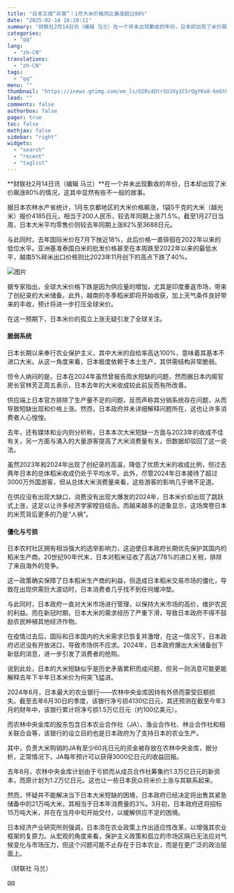 ```yaml
---
title: "日本又成“异类”！1月大米价格同比暴涨超过80%"
date: "2025-02-14 16:20:11"
summary: "财联社2月14日讯（编辑 马兰）在一个并未出现歉收的年份，日本却出现了米价飙涨80%的情况，这其中显..."
categories:
  - "qq"
lang:
  - "zh-CN"
translations:
  - "zh-CN"
tags:
  - "qq"
menu: ""
thumbnail: "https://inews.gtimg.com/om_ls/O2Rc4DtrSUJXy1C5rQgYKu8-kmStUfWxBrOTSziym5II8AA_640360/0"
lead: ""
comments: false
authorbox: false
pager: true
toc: false
mathjax: false
sidebar: "right"
widgets:
  - "search"
  - "recent"
  - "taglist"
---
```


**财联社2月14日讯（编辑 马兰）**在一个并未出现歉收的年份，日本却出现了米价飙涨80%的情况，这其中显然有些不一般的故事。

据日本农林水产省统计，1月东京都地区的大米价格飙涨，1袋5千克的大米（越光米）报价4185日元，相当于200人民币，较去年同期上涨71.5%。截至1月27日当周，日本大米平均零售价则较去年同期上涨82%至3688日元。

与此同时，去年国际米价在7月下挫近18%，此后价格一直徘徊在2022年以来的低位水平。亚洲基准泰国白米的批发价格甚至在本周跌至2022年以来的最低水平，越南5%碎米出口价格则比2023年11月创下的高点下跌了40%。

![图片](https://inews.gtimg.com/om_bt/OuR0IoMd-1q8Lb-xmaB0PJvxlwt8_yyj6r8pbENITe5JMAA/641)

据专家指出，全球大米价格下跌是因为供应量的增加，尤其是印度重返市场，带来了创纪录的大米储备。此外，越南的冬季稻米即将开始收获，加上天气条件良好带来的丰收，预计将进一步打压全球米价。

在这一预期下，日本米价的孤立上涨无疑引发了全球关注。

#### 脆弱系统

日本长期以来奉行农业保护主义，其中大米的自给率高达100%，意味着其基本不进口大米。从这一角度来看，日本极度依赖于本土生产，其供需结构非常脆弱。

但令人纳闷的是，日本在2024年虽然曾报告雨水短缺的问题，然而据日本内阁官房长官林芳正周五表示，日本去年的大米收成较此前反而有所改善。

供应端上日本官方排除了生产量不足的问题，反而声称其分销系统存在问题，从而导致短缺出现和价格上涨。然而，日本政府并未详细解释问题所在，这也让许多消费者人心惶惶。

去年，还有媒体和业内则分析称，日本本次大米短缺一方面与2023年的收成不佳有关，另一方面与涌入的大量游客提高了大米消费量有关。但数据却驳回了这一说法。

虽然2023年和2024年出现了创纪录的高温，降低了优质大米的收成比例，但过去两年日本的总体稻米收成仍处于平均水平。此外，尽管2024年日本接待了超过3000万外国游客，但从总体大米消费量来看，这些游客的影响几乎微不足道。

在供应没有出现大缺口，消费没有出现大爆发的2024年，日本米价却出现了跳跃式上涨，这足以让许多经济学家瞠目结舌。而越来越多的迹象显示，这场席卷日本的米荒背后更多的乃是“人祸”。

#### 僵化与亏损

日本农村社区拥有相当强大的选举影响力，这迫使日本政府长期优先保护其国内的稻米生产商。20世纪90年代末，日本对稻米征收了高达778%的进口关税，排除了来自海外的竞争。

这一政策确实保障了日本稻米生产商的利益，但造成日本稻米交易市场的僵化，导致在出现供需巨大波动时，日本消费者几乎找不到任何缓冲垫。

与此同时，日本政府一直对大米市场进行管理，以保持大米市场的高价，维护农民的利益。而在新冠时期，日本大米的需求经历了严重下滑，导致日本政府不得不鼓励农民种植其他经济作物。

在疫情过去后，国际和日本国内的大米需求已恢复并激增，在这一情况下，日本政府迟迟没有开放进口，导致市场供不应求。2024年，日本政府爆出大米储备创下新低的消息，进一步引发了消费者的抢购。

说到此处，日本的大米短缺似乎是历史矛盾累积而成问题，但另一则消息可能更能解释去年下半年日本米价为何突飞猛进。

2024年6月，日本最大的农业银行——农林中央金库因持有外债而蒙受巨额损失。截至去年6月30日的季度，该银行净亏损4130亿日元，其还预测在截至今年3月的财年中，该银行累计将净亏损1.5万亿日元（约100亿美元）。

而农林中央金库的股东包含日本农业合作社（JA）、渔业合作社、林业合作社和相关联合会等，该银行的设立目的也是日本政府为了支持日本的农业生产。

其中，负责大米购销的JA有至少60兆日元的资金被存放在农林中央金库，据分析，正常情况下，JA每年预计可以获得3000亿日元的收益回报。

去年8月，农林中央金库计划由于亏损而从成员合作社筹集约1.3万亿日元的新资本，而原计划为1.2万亿日元。这也让一些日本民众将米价上涨与其联系起来。

然而，怀疑并不能解决当下日本大米短缺的困境，日本政府已经决定将出售其紧急储备中的21万吨大米，其相当于日本年消费量的3%。3月初，日本政府还将招标15万吨大米，并在在当月中旬开始交付，以缓解供应不足的困境。

日本经济产业研究所则强调，日本须在农业政策上作出适应性改革，以增强其农业框架的复原力。从宏观的角度来看，保护主义政策和孤立的市场区隔已无法应对气候变化与市场压力，但这个问题可能不止存在于日本农业，而是在更广泛的政治层面上。

（财联社 马兰）

[qq](https://new.qq.com/rain/a/20250214A05ZCD00)
